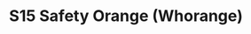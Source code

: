 ---
title: S15 Safety Orange (Whorange)
permalink: "/teams/s15-safety-orange"
teamslug: s15-safety-orange
members:
- Steve Gong - Captain
- Scott Graham - QB
- Aaron Ross
- Antonio Campanelli
- Ben Grove
- Garbage Person
- Cameron Burrell
- Dan Welch
- Eduardo Guerra
- Hiren Nisar
- Ken Gaughan
- Patrick Tighe
- Paul Plascencia
- Perry Morgan
teamid: 5695
name: S15 Safety Orange
color: Whorange
division: ''
---